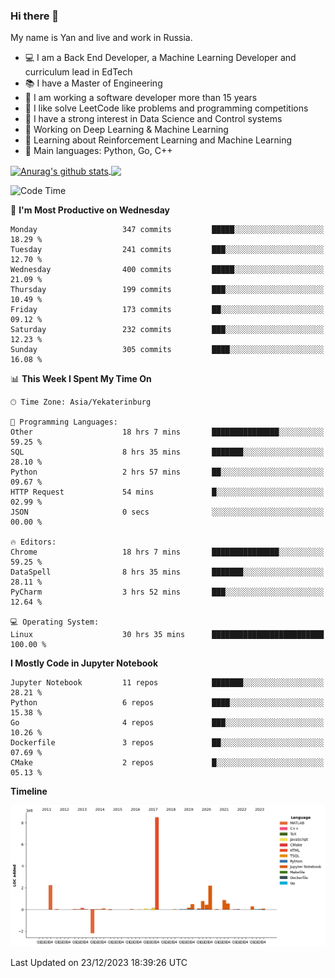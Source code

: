 ### Hi there 👋

My name is Yan and live and work in Russia.

- 💻 I am a Back End Developer, a Machine Learning Developer and curriculum lead in EdTech
- 📚 I have a Master of Engineering
- 🤔 I am working a software developer more than 15 years
- 🌱 I like solve LeetCode like problems and programming competitions
- 📝 I have a strong interest in Data Science and Control systems
- 🔭 Working on Deep Learning & Machine Learning
- 🌱 Learning about Reinforcement Learning and Machine Learning
- 🌟 Main languages: Python, Go, C++

<!--


**yanchick/yanchick** is a ✨ _special_ ✨ repository because its `README.md` (this file) appears on your GitHub profile.

Here are some ideas to get you started:

- I am a self taught Full Stack Developer and a Machine Learning Developer
- 🌱 I’m currently learning ...
- 👯 I’m looking to collaborate on ...
- 🤔 I’m looking for help with ...
- 💬 Ask me about ...
- 📫 How to reach me: ...
- 😄 Pronouns: ...
- ⚡ Fun fact: ...

-->


<a href="https://github.com/anuraghazra/github-readme-stats">
    <img align="center" src="https://github-readme-stats.vercel.app/api?username=yanchick&count_private=true" alt="Anurag's github stats" />
</a>
<a href="https://github.com/anuraghazra/github-readme-stats">
    <img align="center" src="https://github-readme-stats.vercel.app/api/top-langs/?username=yanchick&hide=javascript,html,CSS" />
</a>

<!--START_SECTION:waka-->
![Code Time](http://img.shields.io/badge/Code%20Time-1%2C240%20hrs%205%20mins-blue)

📅 **I'm Most Productive on Wednesday** 

```text
Monday                   347 commits         █████░░░░░░░░░░░░░░░░░░░░   18.29 % 
Tuesday                  241 commits         ███░░░░░░░░░░░░░░░░░░░░░░   12.70 % 
Wednesday                400 commits         █████░░░░░░░░░░░░░░░░░░░░   21.09 % 
Thursday                 199 commits         ███░░░░░░░░░░░░░░░░░░░░░░   10.49 % 
Friday                   173 commits         ██░░░░░░░░░░░░░░░░░░░░░░░   09.12 % 
Saturday                 232 commits         ███░░░░░░░░░░░░░░░░░░░░░░   12.23 % 
Sunday                   305 commits         ████░░░░░░░░░░░░░░░░░░░░░   16.08 % 
```


📊 **This Week I Spent My Time On** 

```text
🕑︎ Time Zone: Asia/Yekaterinburg

💬 Programming Languages: 
Other                    18 hrs 7 mins       ███████████████░░░░░░░░░░   59.25 % 
SQL                      8 hrs 35 mins       ███████░░░░░░░░░░░░░░░░░░   28.10 % 
Python                   2 hrs 57 mins       ██░░░░░░░░░░░░░░░░░░░░░░░   09.67 % 
HTTP Request             54 mins             █░░░░░░░░░░░░░░░░░░░░░░░░   02.99 % 
JSON                     0 secs              ░░░░░░░░░░░░░░░░░░░░░░░░░   00.00 % 

🔥 Editors: 
Chrome                   18 hrs 7 mins       ███████████████░░░░░░░░░░   59.25 % 
DataSpell                8 hrs 35 mins       ███████░░░░░░░░░░░░░░░░░░   28.11 % 
PyCharm                  3 hrs 52 mins       ███░░░░░░░░░░░░░░░░░░░░░░   12.64 % 

💻 Operating System: 
Linux                    30 hrs 35 mins      █████████████████████████   100.00 % 
```

**I Mostly Code in Jupyter Notebook** 

```text
Jupyter Notebook         11 repos            ███████░░░░░░░░░░░░░░░░░░   28.21 % 
Python                   6 repos             ████░░░░░░░░░░░░░░░░░░░░░   15.38 % 
Go                       4 repos             ███░░░░░░░░░░░░░░░░░░░░░░   10.26 % 
Dockerfile               3 repos             ██░░░░░░░░░░░░░░░░░░░░░░░   07.69 % 
CMake                    2 repos             █░░░░░░░░░░░░░░░░░░░░░░░░   05.13 % 
```



**Timeline**

![Lines of Code chart](https://raw.githubusercontent.com/yanchick/yanchick/main/assets/bar_graph.png)


 Last Updated on 23/12/2023 18:39:26 UTC
<!--END_SECTION:waka-->

